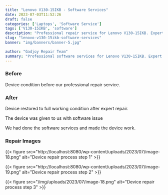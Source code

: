 ```yaml
---
title: "Lenovo V130-15IKB - Software Services"
date: 2023-07-03T11:52:26
draft: false
categories: ['Laptops', 'Software Service']
tags: ['V130-15IKB', 'software']
description: "Professional repair service for Lenovo V130-15IKB. Expert diagnosis and quality repairs in Bangalore."
slug: "lenovo-v130-15ikb-software-services"
banner: "img/banners/banner-5.jpg"

author: "Gadjoy Repair Team"
summary: "Professional software services for Lenovo V130-15IKB. Expert technicians, quality parts, warranty included."
---
```


### Before

Device condition before our professional repair service.

### After

Device restored to full working condition after expert repair.

The device was given to us with software issue

We had done the software services and made the device work.

### Repair Images

{{< figure src="http://localhost:8080/wp-content/uploads/2023/07/image-18.png" alt="Device repair process step 1" >}}

{{< figure src="http://localhost:8080/wp-content/uploads/2023/07/image-19.png" alt="Device repair process step 2" >}}

{{< figure src="/img/uploads/2023/07/image-18.png" alt="Device repair process step 3" >}}

